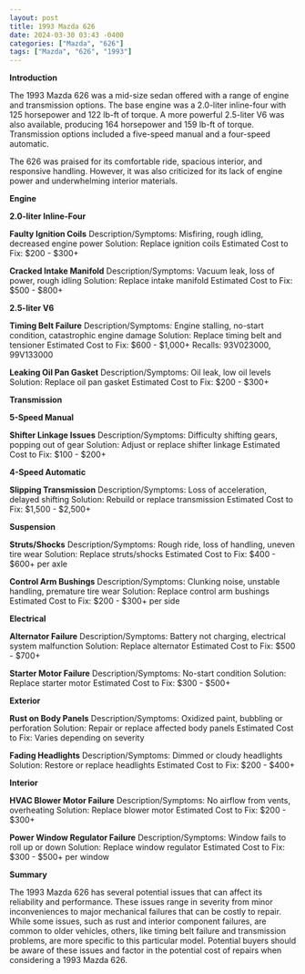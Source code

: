 ```yaml
---
layout: post
title: 1993 Mazda 626
date: 2024-03-30 03:43 -0400
categories: ["Mazda", "626"]
tags: ["Mazda", "626", "1993"]
---
```

**Introduction**

The 1993 Mazda 626 was a mid-size sedan offered with a range of engine and transmission options. The base engine was a 2.0-liter inline-four with 125 horsepower and 122 lb-ft of torque. A more powerful 2.5-liter V6 was also available, producing 164 horsepower and 159 lb-ft of torque. Transmission options included a five-speed manual and a four-speed automatic.

The 626 was praised for its comfortable ride, spacious interior, and responsive handling. However, it was also criticized for its lack of engine power and underwhelming interior materials.

**Engine**

**2.0-liter Inline-Four**

**Faulty Ignition Coils**
Description/Symptoms: Misfiring, rough idling, decreased engine power
Solution: Replace ignition coils
Estimated Cost to Fix: $200 - $300+

**Cracked Intake Manifold**
Description/Symptoms: Vacuum leak, loss of power, rough idling
Solution: Replace intake manifold
Estimated Cost to Fix: $500 - $800+

**2.5-liter V6**

**Timing Belt Failure**
Description/Symptoms: Engine stalling, no-start condition, catastrophic engine damage
Solution: Replace timing belt and tensioner
Estimated Cost to Fix: $600 - $1,000+
Recalls: 93V023000, 99V133000

**Leaking Oil Pan Gasket**
Description/Symptoms: Oil leak, low oil levels
Solution: Replace oil pan gasket
Estimated Cost to Fix: $200 - $300+

**Transmission**

**5-Speed Manual**

**Shifter Linkage Issues**
Description/Symptoms: Difficulty shifting gears, popping out of gear
Solution: Adjust or replace shifter linkage
Estimated Cost to Fix: $100 - $200+

**4-Speed Automatic**

**Slipping Transmission**
Description/Symptoms: Loss of acceleration, delayed shifting
Solution: Rebuild or replace transmission
Estimated Cost to Fix: $1,500 - $2,500+

**Suspension**

**Struts/Shocks**
Description/Symptoms: Rough ride, loss of handling, uneven tire wear
Solution: Replace struts/shocks
Estimated Cost to Fix: $400 - $600+ per axle

**Control Arm Bushings**
Description/Symptoms: Clunking noise, unstable handling, premature tire wear
Solution: Replace control arm bushings
Estimated Cost to Fix: $200 - $300+ per side

**Electrical**

**Alternator Failure**
Description/Symptoms: Battery not charging, electrical system malfunction
Solution: Replace alternator
Estimated Cost to Fix: $500 - $700+

**Starter Motor Failure**
Description/Symptoms: No-start condition
Solution: Replace starter motor
Estimated Cost to Fix: $300 - $500+

**Exterior**

**Rust on Body Panels**
Description/Symptoms: Oxidized paint, bubbling or perforation
Solution: Repair or replace affected body panels
Estimated Cost to Fix: Varies depending on severity

**Fading Headlights**
Description/Symptoms: Dimmed or cloudy headlights
Solution: Restore or replace headlights
Estimated Cost to Fix: $200 - $400+

**Interior**

**HVAC Blower Motor Failure**
Description/Symptoms: No airflow from vents, overheating
Solution: Replace blower motor
Estimated Cost to Fix: $200 - $300+

**Power Window Regulator Failure**
Description/Symptoms: Window fails to roll up or down
Solution: Replace window regulator
Estimated Cost to Fix: $300 - $500+ per window

**Summary**

The 1993 Mazda 626 has several potential issues that can affect its reliability and performance. These issues range in severity from minor inconveniences to major mechanical failures that can be costly to repair. While some issues, such as rust and interior component failures, are common to older vehicles, others, like timing belt failure and transmission problems, are more specific to this particular model. Potential buyers should be aware of these issues and factor in the potential cost of repairs when considering a 1993 Mazda 626.
